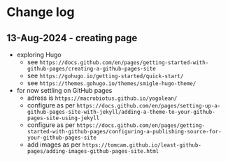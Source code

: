 # Change log

## 13-Aug-2024 - creating page

- exploring  Hugo
  - see `https://docs.github.com/en/pages/getting-started-with-github-pages/creating-a-github-pages-site`
  - see `https://gohugo.io/getting-started/quick-start/`
  - see `https://themes.gohugo.io/themes/smigle-hugo-theme/`
- for now settling on GitHub pages
  - adress is `https://macrobiotus.github.io/yogolean/`
  - configure as per `https://docs.github.com/en/pages/setting-up-a-github-pages-site-with-jekyll/adding-a-theme-to-your-github-pages-site-using-jekyll`
  - configure as per `https://docs.github.com/en/pages/getting-started-with-github-pages/configuring-a-publishing-source-for-your-github-pages-site`
  - add images as per `https://tomcam.github.io/least-github-pages/adding-images-github-pages-site.html`
